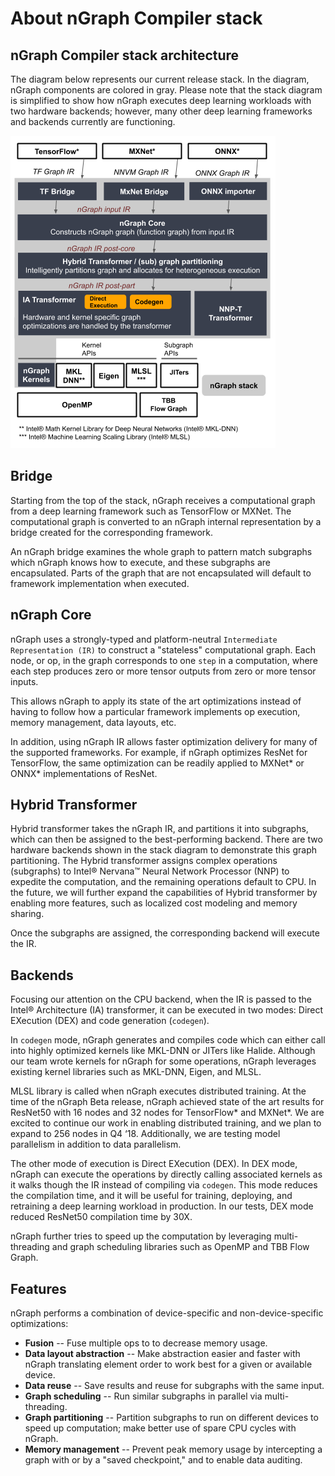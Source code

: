 About nGraph Compiler stack
===========================

nGraph Compiler stack architecture
----------------------------------

The diagram below represents our current release stack. In the diagram, 
nGraph components are colored in gray. Please note
that the stack diagram is simplified to show how nGraph executes deep
learning workloads with two hardware backends; however, many other
deep learning frameworks and backends currently are functioning.

![](doc/sphinx/source/graphics/ngraph_arch_diag.png)


## Bridge

Starting from the top of the stack, nGraph receives a computational graph
from a deep learning framework such as TensorFlow or MXNet. The
computational graph is converted to an nGraph internal representation 
by a bridge created for the corresponding framework.

An nGraph bridge examines the whole graph to pattern match subgraphs
which nGraph knows how to execute, and these subgraphs are encapsulated.
Parts of the graph that are not encapsulated will default to framework
implementation when executed.


## nGraph Core

nGraph uses a strongly-typed and platform-neutral
`Intermediate Representation (IR)` to construct a "stateless"
computational graph. Each node, or op, in the graph corresponds to
one `step` in a computation, where each step produces zero or
more tensor outputs from zero or more tensor inputs.

This allows nGraph to apply its state of the art optimizations instead
of having to follow how a particular framework implements op execution,
memory management, data layouts, etc.

In addition, using nGraph IR allows faster optimization delivery
for many of the supported frameworks. For example, if nGraph optimizes
ResNet for TensorFlow, the same optimization can be readily applied
to MXNet* or ONNX* implementations of ResNet.


## Hybrid Transformer

Hybrid transformer takes the nGraph IR, and partitions it into
subgraphs, which can then be assigned to the best-performing backend.
There are two hardware backends shown in the stack diagram to demonstrate
this graph partitioning. The Hybrid transformer assigns complex operations
(subgraphs) to Intel® Nervana™ Neural Network Processor (NNP) to expedite the
computation, and the remaining operations default to CPU. In the future,
we will further expand the capabilities of Hybrid transformer
by enabling more features, such as localized cost modeling and memory
sharing.

Once the subgraphs are assigned, the corresponding backend will
execute the IR.


## Backends

Focusing our attention on the CPU backend, when the IR is passed to
the Intel® Architecture (IA) transformer, it can be executed in two modes:
Direct EXecution (DEX) and code generation (`codegen`).

In `codegen` mode, nGraph generates and compiles code which can
either call into highly optimized kernels like MKL-DNN or JITers like Halide.
Although our team wrote kernels for nGraph for some operations,
nGraph leverages existing kernel libraries such as MKL-DNN, Eigen, and MLSL.

MLSL library is called when nGraph executes distributed training.
At the time of the nGraph Beta release, nGraph achieved state of the art
results for ResNet50 with 16 nodes and 32 nodes for TensorFlow* and MXNet*.
We are excited to continue our work in enabling distributed training,
and we plan to expand to 256 nodes in Q4 ‘18. Additionally, we
are testing model parallelism in addition to data parallelism.

The other mode of execution is Direct EXecution (DEX). In DEX mode,
nGraph can execute the operations by directly calling associated kernels
as it walks though the IR instead of compiling via `codegen`. This mode
reduces the compilation time, and it will be useful for training,
deploying, and retraining a deep learning workload in production.
In our tests, DEX mode reduced ResNet50 compilation time by 30X.

nGraph further tries to speed up the computation by leveraging
multi-threading and graph scheduling libraries such as OpenMP and
TBB Flow Graph.

Features
--------

nGraph performs a combination of device-specific and
non-device-specific optimizations:

-   **Fusion** -- Fuse multiple ops to to decrease memory usage.
-   **Data layout abstraction** -- Make abstraction easier and faster
    with nGraph translating element order to work best for a given or
    available device.
-   **Data reuse** -- Save results and reuse for subgraphs with the
    same input.
-   **Graph scheduling** -- Run similar subgraphs in parallel via
    multi-threading.
-   **Graph partitioning** -- Partition subgraphs to run on different
    devices to speed up computation; make better use of spare CPU cycles
    with nGraph.
-   **Memory management** -- Prevent peak memory usage by intercepting
    a graph with or by a "saved checkpoint," and to enable data auditing.
